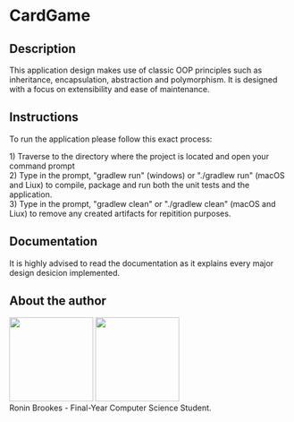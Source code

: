 # CardGame
## Description
<p>This application design makes use of classic OOP principles such as inheritance, encapsulation, abstraction and polymorphism. It is designed with a focus on extensibility and ease of maintenance.</p>

## Instructions
<p>To run the application please follow this exact process:</p>
1) Traverse to the directory where the project is located and open your command prompt
<br>
2) Type in the prompt, "gradlew run" (windows) or "./gradlew run" (macOS and Liux) to compile, package and run both the unit tests and the application.
<br>
3) Type in the prompt, "gradlew clean" or "./gradlew clean" (macOS and Liux) to remove any created artifacts for repitition purposes.

## Documentation
<p>It is highly advised to read the documentation as it explains every major design desicion implemented.</p>

## About the author
<div>
<img src = "https://media.licdn.com/dms/image/D4D03AQGEuUYQu0a-TA/profile-displayphoto-shrink_800_800/0/1673177332053?e=1700092800&v=beta&t=e0LVjKcGPu9E4D-DGQEGnNSfZY8MtyAljSnvXaSuiec" width = "150">
<img src = "https://www.up.ac.za/themes/up2.0/images/vertical-logo-bg.png" width = "150">
</div>
Ronin Brookes - Final-Year Computer Science Student.





